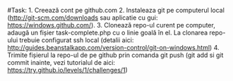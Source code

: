 #Task:
    1. Creează cont pe github.com
    2. Instaleaza git pe computerul local (http://git-scm.com/downloads sau aplicatie cu gui: https://windows.github.com/).
    3. Clonează repo-ul curent pe computer, adaugă un fișier task-complete.php cu o linie goală în el. La clonarea repo-ului trebuie configurat ssh local (detalii aici: http://guides.beanstalkapp.com/version-control/git-on-windows.html)
    4. Trimite fișierul la repo-ul de pe github prin comanda git push (git add si git commit inainte, vezi tutorialul de aici: https://try.github.io/levels/1/challenges/1)
